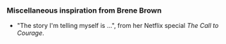 ### Miscellaneous inspiration from Brene Brown

- "The story I'm telling myself is ...", from her Netflix special _The Call to Courage_.

